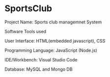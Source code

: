 # SportsClub
Project Name: Sports club managemnet System

Software Tools used

User Interface: HTML(embedded javascript), CSS

Programming Language: JavaScript (Node.js)

IDE/Workbench: Visual Studio Code

Database: MySQL and Mongo DB

